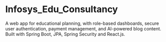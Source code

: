 # Infosys_Edu_Consultancy
A web app for educational planning, with role-based dashboards, secure user authentication, payment management, and AI-powered blog content. Built with Spring Boot, JPA, Spring Security and React.js.
